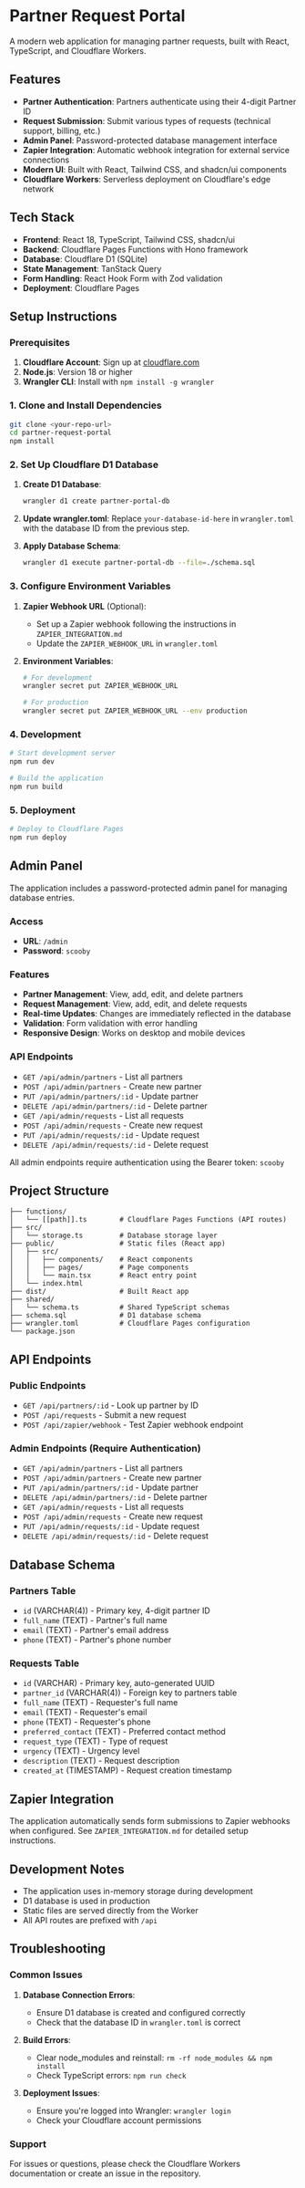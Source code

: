 # Partner Request Portal

A modern web application for managing partner requests, built with React, TypeScript, and Cloudflare Workers.

## Features

- **Partner Authentication**: Partners authenticate using their 4-digit Partner ID
- **Request Submission**: Submit various types of requests (technical support, billing, etc.)
- **Admin Panel**: Password-protected database management interface
- **Zapier Integration**: Automatic webhook integration for external service connections
- **Modern UI**: Built with React, Tailwind CSS, and shadcn/ui components
- **Cloudflare Workers**: Serverless deployment on Cloudflare's edge network

## Tech Stack

- **Frontend**: React 18, TypeScript, Tailwind CSS, shadcn/ui
- **Backend**: Cloudflare Pages Functions with Hono framework
- **Database**: Cloudflare D1 (SQLite)
- **State Management**: TanStack Query
- **Form Handling**: React Hook Form with Zod validation
- **Deployment**: Cloudflare Pages

## Setup Instructions

### Prerequisites

1. **Cloudflare Account**: Sign up at [cloudflare.com](https://cloudflare.com)
2. **Node.js**: Version 18 or higher
3. **Wrangler CLI**: Install with `npm install -g wrangler`

### 1. Clone and Install Dependencies

```bash
git clone <your-repo-url>
cd partner-request-portal
npm install
```

### 2. Set Up Cloudflare D1 Database

1. **Create D1 Database**:
   ```bash
   wrangler d1 create partner-portal-db
   ```

2. **Update wrangler.toml**:
   Replace `your-database-id-here` in `wrangler.toml` with the database ID from the previous step.

3. **Apply Database Schema**:
   ```bash
   wrangler d1 execute partner-portal-db --file=./schema.sql
   ```

### 3. Configure Environment Variables

1. **Zapier Webhook URL** (Optional):
   - Set up a Zapier webhook following the instructions in `ZAPIER_INTEGRATION.md`
   - Update the `ZAPIER_WEBHOOK_URL` in `wrangler.toml`

2. **Environment Variables**:
   ```bash
   # For development
   wrangler secret put ZAPIER_WEBHOOK_URL
   
   # For production
   wrangler secret put ZAPIER_WEBHOOK_URL --env production
   ```

### 4. Development

```bash
# Start development server
npm run dev

# Build the application
npm run build
```

### 5. Deployment

```bash
# Deploy to Cloudflare Pages
npm run deploy
```

## Admin Panel

The application includes a password-protected admin panel for managing database entries.

### Access
- **URL**: `/admin`
- **Password**: `scooby`

### Features
- **Partner Management**: View, add, edit, and delete partners
- **Request Management**: View, add, edit, and delete requests
- **Real-time Updates**: Changes are immediately reflected in the database
- **Validation**: Form validation with error handling
- **Responsive Design**: Works on desktop and mobile devices

### API Endpoints
- `GET /api/admin/partners` - List all partners
- `POST /api/admin/partners` - Create new partner
- `PUT /api/admin/partners/:id` - Update partner
- `DELETE /api/admin/partners/:id` - Delete partner
- `GET /api/admin/requests` - List all requests
- `POST /api/admin/requests` - Create new request
- `PUT /api/admin/requests/:id` - Update request
- `DELETE /api/admin/requests/:id` - Delete request

All admin endpoints require authentication using the Bearer token: `scooby`

## Project Structure

```
├── functions/
│   └── [[path]].ts        # Cloudflare Pages Functions (API routes)
├── src/
│   └── storage.ts         # Database storage layer
├── public/                # Static files (React app)
│   ├── src/
│   │   ├── components/    # React components
│   │   ├── pages/         # Page components
│   │   └── main.tsx       # React entry point
│   └── index.html
├── dist/                  # Built React app
├── shared/
│   └── schema.ts          # Shared TypeScript schemas
├── schema.sql             # D1 database schema
├── wrangler.toml          # Cloudflare Pages configuration
└── package.json
```

## API Endpoints

### Public Endpoints
- `GET /api/partners/:id` - Look up partner by ID
- `POST /api/requests` - Submit a new request
- `POST /api/zapier/webhook` - Test Zapier webhook endpoint

### Admin Endpoints (Require Authentication)
- `GET /api/admin/partners` - List all partners
- `POST /api/admin/partners` - Create new partner
- `PUT /api/admin/partners/:id` - Update partner
- `DELETE /api/admin/partners/:id` - Delete partner
- `GET /api/admin/requests` - List all requests
- `POST /api/admin/requests` - Create new request
- `PUT /api/admin/requests/:id` - Update request
- `DELETE /api/admin/requests/:id` - Delete request

## Database Schema

### Partners Table
- `id` (VARCHAR(4)) - Primary key, 4-digit partner ID
- `full_name` (TEXT) - Partner's full name
- `email` (TEXT) - Partner's email address
- `phone` (TEXT) - Partner's phone number

### Requests Table
- `id` (VARCHAR) - Primary key, auto-generated UUID
- `partner_id` (VARCHAR(4)) - Foreign key to partners table
- `full_name` (TEXT) - Requester's full name
- `email` (TEXT) - Requester's email
- `phone` (TEXT) - Requester's phone
- `preferred_contact` (TEXT) - Preferred contact method
- `request_type` (TEXT) - Type of request
- `urgency` (TEXT) - Urgency level
- `description` (TEXT) - Request description
- `created_at` (TIMESTAMP) - Request creation timestamp

## Zapier Integration

The application automatically sends form submissions to Zapier webhooks when configured. See `ZAPIER_INTEGRATION.md` for detailed setup instructions.

## Development Notes

- The application uses in-memory storage during development
- D1 database is used in production
- Static files are served directly from the Worker
- All API routes are prefixed with `/api`

## Troubleshooting

### Common Issues

1. **Database Connection Errors**:
   - Ensure D1 database is created and configured correctly
   - Check that the database ID in `wrangler.toml` is correct

2. **Build Errors**:
   - Clear node_modules and reinstall: `rm -rf node_modules && npm install`
   - Check TypeScript errors: `npm run check`

3. **Deployment Issues**:
   - Ensure you're logged into Wrangler: `wrangler login`
   - Check your Cloudflare account permissions

### Support

For issues or questions, please check the Cloudflare Workers documentation or create an issue in the repository.
